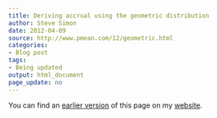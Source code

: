 ```yaml
---
title: Deriving accrual using the geometric distribution
author: Steve Simon
date: 2012-04-09
source: http://www.pmean.com/12/geometric.html
categories:
- Blog post
tags:
- Being updated
output: html_document
page_update: no
---
```


You can find an [earlier version][sim1] of this page on my [website][sim2].

[sim1]: http://www.pmean.com/12/geometric.html
[sim2]: http://www.pmean.com
